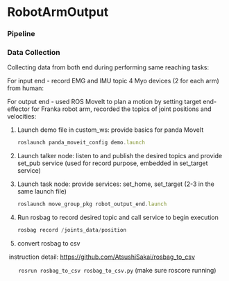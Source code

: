 # RobotArmOutput

### Pipeline

### Data Collection

Collecting data from both end during performing same reaching tasks:

For input end - record EMG and IMU topic 4 Myo devices (2 for each arm) from human:



For output end - used ROS MoveIt to plan a motion by setting target end-effector for Franka robot arm, recorded the topics of joint positions and velocities:

1. Launch demo file in custom_ws: provide basics for panda MoveIt 

   ```jsx
   roslaunch panda_moveit_config demo.launch
   ```

2. Launch talker node: listen to and publish the desired topics and provide set_pub service (used for record purpose, embedded in set_target service)

3. Launch task node: provide services: set_home, set_target  (2-3 in the same launch file)

   ```jsx
   roslaunch move_group_pkg robot_output_end.launch 
   ```

4. Run rosbag to record desired topic and call service to begin execution

   ```jsx
   rosbag record /joints_data/position 
   ```

5. convert rosbag to csv

​	instruction detail: https://github.com/AtsushiSakai/rosbag_to_csv

​	`	rosrun rosbag_to_csv rosbag_to_csv.py` (make sure roscore running)

